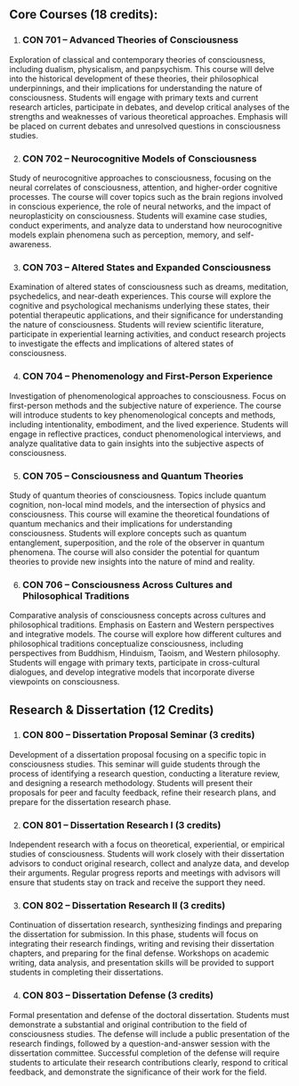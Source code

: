 
## **Core Courses (18 credits):**

1. ### **CON 701 – Advanced Theories of Consciousness**

Exploration of classical and contemporary theories of consciousness, including dualism, physicalism, and panpsychism. This course will delve into the historical development of these theories, their philosophical underpinnings, and their implications for understanding the nature of consciousness. Students will engage with primary texts and current research articles, participate in debates, and develop critical analyses of the strengths and weaknesses of various theoretical approaches. Emphasis will be placed on current debates and unresolved questions in consciousness studies.

2. ### **CON 702 – Neurocognitive Models of Consciousness**

Study of neurocognitive approaches to consciousness, focusing on the neural correlates of consciousness, attention, and higher-order cognitive processes. The course will cover topics such as the brain regions involved in conscious experience, the role of neural networks, and the impact of neuroplasticity on consciousness. Students will examine case studies, conduct experiments, and analyze data to understand how neurocognitive models explain phenomena such as perception, memory, and self-awareness.

3. ### **CON 703 – Altered States and Expanded Consciousness**

Examination of altered states of consciousness such as dreams, meditation, psychedelics, and near-death experiences. This course will explore the cognitive and psychological mechanisms underlying these states, their potential therapeutic applications, and their significance for understanding the nature of consciousness. Students will review scientific literature, participate in experiential learning activities, and conduct research projects to investigate the effects and implications of altered states of consciousness.

4. ### **CON 704 – Phenomenology and First-Person Experience**

Investigation of phenomenological approaches to consciousness. Focus on first-person methods and the subjective nature of experience. The course will introduce students to key phenomenological concepts and methods, including intentionality, embodiment, and the lived experience. Students will engage in reflective practices, conduct phenomenological interviews, and analyze qualitative data to gain insights into the subjective aspects of consciousness.

5. ### **CON 705 – Consciousness and Quantum Theories**

Study of quantum theories of consciousness. Topics include quantum cognition, non-local mind models, and the intersection of physics and consciousness. This course will examine the theoretical foundations of quantum mechanics and their implications for understanding consciousness. Students will explore concepts such as quantum entanglement, superposition, and the role of the observer in quantum phenomena. The course will also consider the potential for quantum theories to provide new insights into the nature of mind and reality.

6. ### **CON 706 – Consciousness Across Cultures and Philosophical Traditions**

Comparative analysis of consciousness concepts across cultures and philosophical traditions. Emphasis on Eastern and Western perspectives and integrative models. The course will explore how different cultures and philosophical traditions conceptualize consciousness, including perspectives from Buddhism, Hinduism, Taoism, and Western philosophy. Students will engage with primary texts, participate in cross-cultural dialogues, and develop integrative models that incorporate diverse viewpoints on consciousness.

## **Research & Dissertation (12 Credits)**

1. ### **CON 800 – Dissertation Proposal Seminar** (3 credits)

Development of a dissertation proposal focusing on a specific topic in consciousness studies. This seminar will guide students through the process of identifying a research question, conducting a literature review, and designing a research methodology. Students will present their proposals for peer and faculty feedback, refine their research plans, and prepare for the dissertation research phase.

2. ### **CON 801 – Dissertation Research I** (3 credits)

Independent research with a focus on theoretical, experiential, or empirical studies of consciousness. Students will work closely with their dissertation advisors to conduct original research, collect and analyze data, and develop their arguments. Regular progress reports and meetings with advisors will ensure that students stay on track and receive the support they need.

3. ### **CON 802 – Dissertation Research II** (3 credits)

Continuation of dissertation research, synthesizing findings and preparing the dissertation for submission. In this phase, students will focus on integrating their research findings, writing and revising their dissertation chapters, and preparing for the final defense. Workshops on academic writing, data analysis, and presentation skills will be provided to support students in completing their dissertations.

4. ### **CON 803 – Dissertation Defense** (3 credits)

Formal presentation and defense of the doctoral dissertation. Students must demonstrate a substantial and original contribution to the field of consciousness studies. The defense will include a public presentation of the research findings, followed by a question-and-answer session with the dissertation committee. Successful completion of the defense will require students to articulate their research contributions clearly, respond to critical feedback, and demonstrate the significance of their work for the field.
